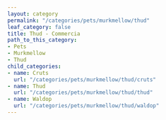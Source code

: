 ```yaml
---
layout: category
permalink: "/categories/pets/murkmellow/thud"
leaf_category: false
title: Thud - Commercia
path_to_this_category:
- Pets
- Murkmellow
- Thud
child_categories:
- name: Cruts
  url: "/categories/pets/murkmellow/thud/cruts"
- name: Thud
  url: "/categories/pets/murkmellow/thud/thud"
- name: Waldop
  url: "/categories/pets/murkmellow/thud/waldop"
---
```

